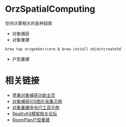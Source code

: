 # OrzSpatialComputing

空间计算相关的各种探索

- 对象捕获
- 对象重建

```bash
brew tap orzgeeker/core & brew install objectcreate3d
```

- 户型重建

# 相关链接

- [苹果对象捕获功能主页](https://developer.apple.com/augmented-reality/object-capture/)
- [对象捕获iOS图片采集示例](https://developer.apple.com/documentation/realitykit/taking_pictures_for_3d_object_capture)
- [对象重建命令行工具示例](https://developer.apple.com/documentation/realitykit/creating_a_photogrammetry_command-line_app/)
- [RealityKit模架相关论坛](https://developer.apple.com/forums/tags/realitykit)
- [RoomPlan户型重建](https://developer.apple.com/augmented-reality/roomplan/)
